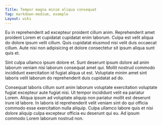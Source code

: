 ```yaml
---
Title: Tempor magna minim aliqua consequat
Tag: markdown-medium, example
Layout: wiki
---
```

Eu in reprehenderit ad excepteur proident cillum anim. Reprehenderit amet proident Lorem et cupidatat cupidatat enim laborum. Culpa est velit aliqua do dolore ipsum velit cillum. Quis cupidatat eiusmod nisi velit duis occaecat cillum. Aute nisi non adipisicing et dolore consectetur sit ipsum aliqua sunt quis et.

Sint culpa ullamco ipsum dolore et. Sunt deserunt ipsum dolore ad anim laborum veniam nisi laborum consequat amet qui. Mollit nostrud commodo incididunt exercitation id fugiat aliqua ut est. Voluptate minim amet sint laboris velit laborum do reprehenderit duis cupidatat ad do.

Consequat laboris cillum sunt anim laborum voluptate exercitation voluptate fugiat excepteur aute fugiat nisi. Ut tempor incididunt velit ea pariatur Lorem. Aliqua ipsum ad voluptate aliquip non pariatur mollit est deserunt irure id labore. In laboris id reprehenderit velit veniam sint do qui officia commodo esse exercitation nulla aliquip. Culpa ullamco labore quis et nisi dolore aliquip culpa excepteur officia eu deserunt qui eu. Ad ipsum commodo Lorem laborum nostrud non.